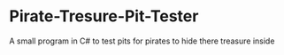 # Pirate-Tresure-Pit-Tester
A small program in C# to test pits for pirates to hide there treasure inside
